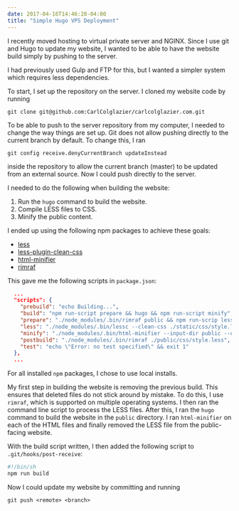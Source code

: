 ```yaml
---
date: 2017-04-16T14:46:28-04:00
title: "Simple Hugo VPS Deployment"
---
```


I recently moved hosting to virtual private server and NGINX. Since I use git
and Hugo to update my website, I wanted to be able to have the website build
simply by pushing to the server.

I had previously used Gulp and FTP for this, but I wanted a simpler system
which requires less dependencies.

To start, I set up the repository on the server. I cloned my website code by
running

```
git clone git@github.com:CarlColglazier/carlcolglazier.com.git
```

To be able to push to the server repository from my computer, I needed to change
the way things are set up. Git does not allow pushing directly to the current
branch by default. To change this, I ran

```
git config receive.denyCurrentBranch updateInstead
```

inside the repository to allow the current branch (master) to be updated from
an external source. Now I could push directly to the server.

I needed to do the following when building the website:

1. Run the `hugo` command to build the website.
2. Compile LESS files to CSS.
3. Minify the public content.

I ended up using the following npm packages to achieve these goals:

+ [less](https://www.npmjs.com/package/less)
+ [less-plugin-clean-css](https://www.npmjs.com/package/less-plugin-clean-css)
+ [html-minifier](https://www.npmjs.com/package/html-minifier)
+ [rimraf](https://www.npmjs.com/package/rimraf)

This gave me the following scripts in `package.json`:

```json
  ...
  "scripts": {
    "prebuild": "echo Building...",
    "build": "npm run-script prepare && hugo && npm run-script minify",
    "prepare": "./node_modules/.bin/rimraf public && npm run-scrip less",
    "less": "./node_modules/.bin/lessc --clean-css ./static/css/style.less ./static/css/style.css",
    "minify": "./node_modules/.bin/html-minifier --input-dir public --output-dir public -c html-minify.conf --file-ext html",
    "postbuild": "./node_modules/.bin/rimraf ./public/css/style.less",
    "test": "echo \"Error: no test specified\" && exit 1"
  },
  ...
```

For all installed `npm` packages, I chose to use local installs.

My first step in building the website is removing the previous
build. This ensures that deleted files do not stick around by
mistake. To do this, I use `rimraf`, which is supported on multiple
operating systems. I then ran the command line script to process the
LESS files. After this, I ran the `hugo` command to build the website
in the `public` directory. I ran `html-minifier` on each of the HTML
files and finally removed the LESS file from the public-facing
website.

With the build script written, I then added the following script to
`.git/hooks/post-receive`:

```sh
#!/bin/sh
npm run build
```

Now I could update my website by committing and running

```
git push <remote> <branch>
```
